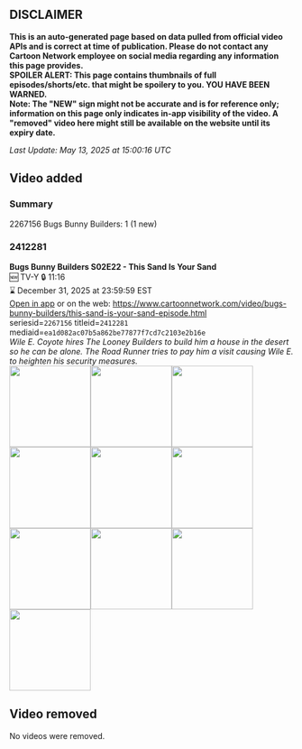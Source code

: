 ## DISCLAIMER
**This is an auto-generated page based on data pulled from official video APIs and is correct at time of publication. Please do not contact any Cartoon Network employee on social media regarding any information this page provides.**  
**SPOILER ALERT: This page contains thumbnails of full episodes/shorts/etc. that might be spoilery to you. YOU HAVE BEEN WARNED.**  
**Note: The "NEW" sign might not be accurate and is for reference only; information on this page only indicates in-app visibility of the video. A "removed" video here might still be available on the website until its expiry date.**  

_Last Update: May 13, 2025 at 15:00:16 UTC_
## Video added
### Summary
2267156 Bugs Bunny Builders: 1 (1 new)  
### 2412281
**Bugs Bunny Builders S02E22 - This Sand Is Your Sand**  
🆕 TV-Y 🔒 11:16  
⌛ December 31, 2025 at 23:59:59 EST  
[Open in app](https://cnvideo.sercomkc.org/redirector.html?type=cnapp&seriesid=1000000000093702&titleid=2412281&mediaid=ea1d082ac07b5a862be77877f7cd7c2103e2b16e) or on the web: https://www.cartoonnetwork.com/video/bugs-bunny-builders/this-sand-is-your-sand-episode.html  
seriesid=`2267156` titleid=`2412281` mediaid=`ea1d082ac07b5a862be77877f7cd7c2103e2b16e`  
_Wile E. Coyote hires The Looney Builders to build him a house in the desert so he can be alone. The Road Runner tries to pay him a visit causing Wile E. to heighten his security measures._  
<a href="https://s3.amazonaws.com/cartoonorchestrator/2412281_001_1280x720.jpg"><img src="https://s3.amazonaws.com/cartoonorchestrator/2412281_001_640x360.jpg" height="144px" /></a><a href="https://s3.amazonaws.com/cartoonorchestrator/2412281_002_1280x720.jpg"><img src="https://s3.amazonaws.com/cartoonorchestrator/2412281_002_640x360.jpg" height="144px" /></a><a href="https://s3.amazonaws.com/cartoonorchestrator/2412281_003_1280x720.jpg"><img src="https://s3.amazonaws.com/cartoonorchestrator/2412281_003_640x360.jpg" height="144px" /></a><a href="https://s3.amazonaws.com/cartoonorchestrator/2412281_004_1280x720.jpg"><img src="https://s3.amazonaws.com/cartoonorchestrator/2412281_004_640x360.jpg" height="144px" /></a><a href="https://s3.amazonaws.com/cartoonorchestrator/2412281_005_1280x720.jpg"><img src="https://s3.amazonaws.com/cartoonorchestrator/2412281_005_640x360.jpg" height="144px" /></a><a href="https://s3.amazonaws.com/cartoonorchestrator/2412281_006_1280x720.jpg"><img src="https://s3.amazonaws.com/cartoonorchestrator/2412281_006_640x360.jpg" height="144px" /></a><a href="https://s3.amazonaws.com/cartoonorchestrator/2412281_007_1280x720.jpg"><img src="https://s3.amazonaws.com/cartoonorchestrator/2412281_007_640x360.jpg" height="144px" /></a><a href="https://s3.amazonaws.com/cartoonorchestrator/2412281_008_1280x720.jpg"><img src="https://s3.amazonaws.com/cartoonorchestrator/2412281_008_640x360.jpg" height="144px" /></a><a href="https://s3.amazonaws.com/cartoonorchestrator/2412281_009_1280x720.jpg"><img src="https://s3.amazonaws.com/cartoonorchestrator/2412281_009_640x360.jpg" height="144px" /></a><a href="https://s3.amazonaws.com/cartoonorchestrator/2412281_010_1280x720.jpg"><img src="https://s3.amazonaws.com/cartoonorchestrator/2412281_010_640x360.jpg" height="144px" /></a>
## Video removed
No videos were removed.  
